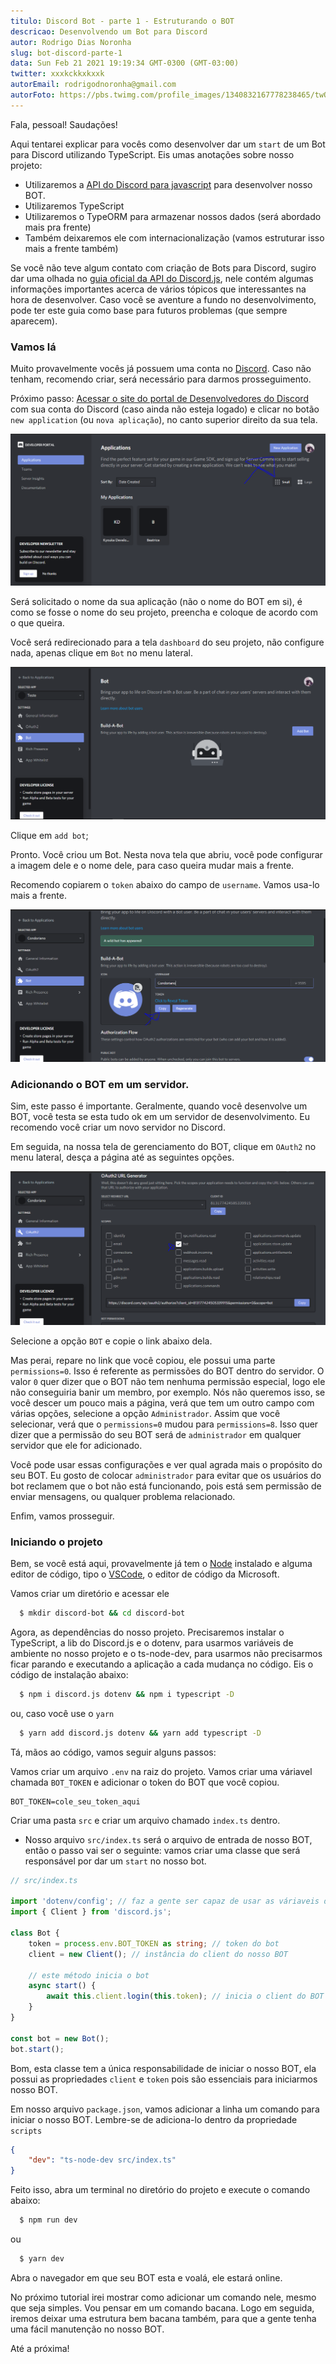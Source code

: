 ```yaml
---
titulo: Discord Bot - parte 1 - Estruturando o BOT
descricao: Desenvolvendo um Bot para Discord
autor: Rodrigo Dias Noronha
slug: bot-discord-parte-1
data: Sun Feb 21 2021 19:19:34 GMT-0300 (GMT-03:00)
twitter: xxxkckkxkxxk
autorEmail: rodrigodnoronha@gmail.com
autorFoto: https://pbs.twimg.com/profile_images/1340832167778238465/twOdLLSa_400x400.jpg
---
```


Fala, pessoal! Saudações!

Aqui tentarei explicar para vocês como desenvolver dar um `start` de um Bot para Discord utilizando TypeScript. Eis umas anotações sobre nosso projeto:

-   Utilizaremos a [API do Discord para javascript](https://discord.js.org/#/) para desenvolver nosso BOT.
-   Utilizaremos TypeScript
-   Utilizaremos o TypeORM para armazenar nossos dados (será abordado mais pra frente)
-   Também deixaremos ele com internacionalização (vamos estruturar isso mais a frente também)

Se você não teve algum contato com criação de Bots para Discord, sugiro dar uma olhada no [guia oficial da API do Discord.js](https://discordjs.guide/), nele contém algumas informações importantes acerca de vários tópicos que interessantes na hora de desenvolver. Caso você se aventure a fundo no desenvolvimento, pode ter este guia como base para futuros problemas (que sempre aparecem).

### Vamos lá

Muito provavelmente vocês já possuem uma conta no [Discord](discord.com/). Caso não tenham, recomendo criar, será necessário para darmos prosseguimento.

Próximo passo: [Acessar o site do portal de Desenvolvedores do Discord](https://discord.com/developers/applications) com sua conta do Discord (caso ainda não esteja logado) e clicar no botão `new application` (ou `nova aplicação`), no canto superior direito da sua tela.

![imagem_1](https://raw.githubusercontent.com/rodrigodiasnoronha/rdn/master/public/images/criando-bot-discord-part-1/imagem_1.PNG)

Será solicitado o nome da sua aplicação (não o nome do BOT em si), é como se fosse o nome do seu projeto, preencha e coloque de acordo com o que queira.

Você será redirecionado para a tela `dashboard` do seu projeto, não configure nada, apenas clique em `Bot` no menu lateral.

![imagem_2](https://raw.githubusercontent.com/rodrigodiasnoronha/rdn/master/public/images/criando-bot-discord-part-1/imagem_2.PNG)

Clique em `add bot`;

Pronto. Você criou um Bot. Nesta nova tela que abriu, você pode configurar a imagem dele e o nome dele, para caso queira mudar mais a frente.

Recomendo copiarem o `token` abaixo do campo de `username`. Vamos usa-lo mais a frente.

![imagem_3](https://raw.githubusercontent.com/rodrigodiasnoronha/rdn/master/public/images/criando-bot-discord-part-1/imagem_3.PNG)

### Adicionando o BOT em um servidor.

Sim, este passo é importante. Geralmente, quando você desenvolve um BOT, você testa se esta tudo ok em um servidor de desenvolvimento. Eu recomendo você criar um novo servidor no Discord.

Em seguida, na nossa tela de gerenciamento do BOT, clique em `OAuth2` no menu lateral, desça a página até as seguintes opções.

![imagem_4](https://raw.githubusercontent.com/rodrigodiasnoronha/rdn/master/public/images/criando-bot-discord-part-1/imagem_4.PNG)

Selecione a opção `BOT` e copie o link abaixo dela.

Mas perai, repare no link que você copiou, ele possui uma parte `permissions=0`. Isso é referente as permissões do BOT dentro do servidor. O valor `0` quer dizer que o BOT não tem nenhuma permissão especial, logo ele não conseguiria banir um membro, por exemplo. Nós não queremos isso, se você descer um pouco mais a página, verá que tem um outro campo com várias opções, selecione a opção `Administrador`. Assim que você selecionar, verá que o `permissions=0` mudou para `permissions=8`. Isso quer dizer que a permissão do seu BOT será de `administrador` em qualquer servidor que ele for adicionado.

Você pode usar essas configurações e ver qual agrada mais o propósito do seu BOT. Eu gosto de colocar `administrador` para evitar que os usuários do bot reclamem que o bot não está funcionando, pois está sem permissão de enviar mensagens, ou qualquer problema relacionado.

Enfim, vamos prosseguir.

### Iniciando o projeto

Bem, se você está aqui, provavelmente já tem o [Node](https://nodejs.org/en/) instalado e alguma editor de código, tipo o [VSCode](https://code.visualstudio.com/), o editor de código da Microsoft.

Vamos criar um diretório e acessar ele

```bash
  $ mkdir discord-bot && cd discord-bot
```

Agora, as dependências do nosso projeto. Precisaremos instalar o TypeScript, a lib do Discord.js e o dotenv, para usarmos variáveis de ambiente no nosso projeto e o ts-node-dev, para usarmos não precisarmos ficar parando e executando a aplicação a cada mudança no código. Eis o código de instalação abaixo:

```bash
  $ npm i discord.js dotenv && npm i typescript -D
```

ou, caso você use o `yarn`

```bash
  $ yarn add discord.js dotenv && yarn add typescript -D
```

Tá, mãos ao código, vamos seguir alguns passos:

Vamos criar um arquivo `.env` na raiz do projeto. Vamos criar uma váriavel chamada `BOT_TOKEN` e adicionar o token do BOT que você copiou.

```env
BOT_TOKEN=cole_seu_token_aqui
```

Criar uma pasta `src` e criar um arquivo chamado `index.ts` dentro.

-   Nosso arquivo `src/index.ts` será o arquivo de entrada de nosso BOT, então o passo vai ser o seguinte: vamos criar uma classe que será responsável por dar um `start` no nosso bot.

```ts
// src/index.ts

import 'dotenv/config'; // faz a gente ser capaz de usar as váriaveis de ambiente.
import { Client } from 'discord.js';

class Bot {
    token = process.env.BOT_TOKEN as string; // token do bot
    client = new Client(); // instância do client do nosso BOT

    // este método inicia o bot
    async start() {
        await this.client.login(this.token); // inicia o client do BOT (inicia o BOT)
    }
}

const bot = new Bot();
bot.start();
```

Bom, esta classe tem a única responsabilidade de iniciar o nosso BOT, ela possui as propriedades `client` e `token` pois são essenciais para iniciarmos nosso BOT.

Em nosso arquivo `package.json`, vamos adicionar a linha um comando para iniciar o nosso BOT. Lembre-se de adiciona-lo dentro da propriedade `scripts`

```json
{
    "dev": "ts-node-dev src/index.ts"
}
```

Feito isso, abra um terminal no diretório do projeto e execute o comando abaixo:

```bash
  $ npm run dev
```

ou

```bash
  $ yarn dev
```

Abra o navegador em que seu BOT esta e voalá, ele estará online.

No próximo tutorial irei mostrar como adicionar um comando nele, mesmo que seja simples. Vou pensar em um comando bacana. Logo em seguida, iremos deixar uma estrutura bem bacana também, para que a gente tenha uma fácil manutenção no nosso BOT.

Até a próxima!
